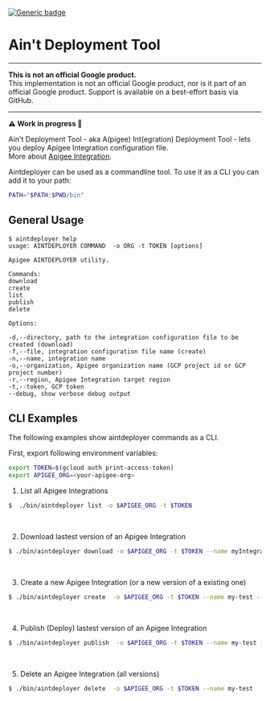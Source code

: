 [![Generic badge](https://img.shields.io/badge/status-work--in--progress-green.svg)](https://shields.io/) 


# Ain't Deployment Tool 

***

**This is not an official Google product.**<BR>This implementation is not an official Google product, nor is it part of an official Google product. Support is available on a best-effort basis via GitHub.

***

**:warning: Work in progress  :construction:**

Ain't Deployment Tool - aka A(pigee) Int(egration) Deployment Tool - lets you deploy Apigee Integration configuration file. <BR>More about [Apigee Integration](https://cloud.google.com/apigee/docs/api-platform/integration/what-is-apigee-integration).

Aintdeployer can be used as a commandline tool. To use it as a CLI you can add it to your path:


```sh
PATH="$PATH:$PWD/bin"
```

## General Usage

```text
$ aintdeployer help
usage: AINTDEPLOYER COMMAND  -o ORG -t TOKEN [options]

Apigee AINTDEPLOYER utility.

Commands:
download
create
list
publish
delete

Options:

-d,--directory, path to the integration configuration file to be created (download)
-f,--file, integration configuration file name (create)
-n,--name, integration name 
-o,--organization, Apigee organization name (GCP project id or GCP project number)
-r,--region, Apigee Integration target region
-t,--token, GCP token 
--debug, show verbose debug output
```

## CLI Examples

The following examples show aintdeployer commands as a CLI.


First, export following environment variables:

```sh
export TOKEN=$(gcloud auth print-access-token)
export APIGEE_ORG=<your-apigee-org>
```

1. List all Apigee Integrations

```sh
$  ./bin/aintdeployer list -o $APIGEE_ORG -t $TOKEN 
```
<BR>

2. Download lastest version of an Apigee Integration

```sh
$ ./bin/aintdeployer download -o $APIGEE_ORG -t $TOKEN --name myIntegration --directory ./integration
```
<BR>

3. Create a new Apigee Integration (or a new version of a existing one)

```sh
$ ./bin/aintdeployer create  -o $APIGEE_ORG -t $TOKEN --name my-test --file ./integration/new.json 
 ```
<BR>

4. Publish (Deploy) lastest version of an Apigee Integration

```sh
$ ./bin/aintdeployer publish  -o $APIGEE_ORG -t $TOKEN --name my-test --debug
 ```
 <BR>

5. Delete an Apigee Integration (all versions)

```sh
$ ./bin/aintdeployer delete  -o $APIGEE_ORG -t $TOKEN --name my-test
 ```
 <BR>

